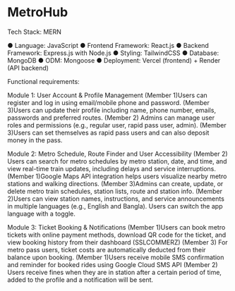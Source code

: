 # MetroHub

Tech Stack: MERN
 
● Language: JavaScript 
● Frontend Framework: React.js 
● Backend Framework: Express.js with Node.js 
● Styling: TailwindCSS
● Database: MongoDB 
● ODM: Mongoose
● Deployment: Vercel (frontend) + Render (API backend) 


Functional requirements:
 
Module 1: User Account & Profile Management
(Member 1)Users can register and log in using email/mobile phone and password.
(Member 3)Users can update their profile including name, phone number, emails, passwords and preferred routes. 
(Member 2) Admins can manage user roles and permissions (e.g., regular user, rapid pass user, admin).
(Member 3)Users can set themselves as rapid pass users and can also deposit money in the pass.
 
Module 2: Metro Schedule, Route Finder and User Accessibility 
(Member 2) Users can search for metro schedules by metro station, date, and time, and view real-time train updates, including delays and service interruptions.
(Member 1)Google Maps API integration helps users visualize nearby metro stations and walking directions.
(Member 3)Admins can create, update, or delete metro train schedules, station lists, route and station info.
(Member 2)Users can view station names, instructions, and service announcements in multiple languages (e.g., English and Bangla). Users can switch the app language with a toggle.

Module 3: Ticket Booking & Notifications
(Member 1)Users can book metro tickets with online payment methods, download QR code for the ticket, and view booking history from their dashboard
(SSLCOMMERZ)
(Member 3) For metro pass users, ticket costs are automatically deducted from their balance upon booking.
(Member 1)Users receive mobile SMS confirmation and reminder for booked rides using Google Cloud SMS API
(Member 2) Users receive fines when they are in station after a certain period of time, added to the profile and a notification will be sent.


